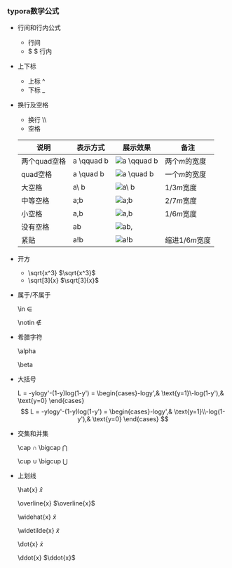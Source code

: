 ### typora数学公式

- 行间和行内公式
  - $$ $$  行间
  - $ $  行内

- 上下标
  - 上标 ^
  - 下标 _

- 换行及空格
  - 换行 \\\
  - 空格

  | 说明         | 表示方式   | 展示效果                                                     | 备注           |
  | ------------ | ---------- | ------------------------------------------------------------ | -------------- |
  | 两个quad空格 | a \qquad b | ![a \qquad b](http://upload.wikimedia.org/math/e/5/0/e505263bc9c94f673c580f3a36a7f08a.png) | 两个*m*的宽度  |
  | quad空格     | a \quad b  | ![a \quad b](http://upload.wikimedia.org/math/d/a/8/da8c1d9effa4501fd80c054e59ad917d.png) | 一个*m*的宽度  |
  | 大空格       | a\ b       | ![a\ b](http://upload.wikimedia.org/math/6/9/2/692d4bffca8e84ffb45cf9d5facf31d6.png) | 1/3*m*宽度     |
  | 中等空格     | a\;b       | ![a\;b](http://upload.wikimedia.org/math/b/5/a/b5ade5d5393fd7727bf77fa44ec8b564.png) | 2/7*m*宽度     |
  | 小空格       | a\,b       | ![a\,b](http://upload.wikimedia.org/math/7/b/e/7bea99aed60ba5e1fe8a134ab43fa85f.png) | 1/6*m*宽度     |
  | 没有空格     | ab         | ![ab\,](http://upload.wikimedia.org/math/b/6/b/b6bd9dba2ebfca24731ae6dc3913e625.png) |                |
  | 紧贴         | a\!b       | ![a\!b](http://upload.wikimedia.org/math/0/f/b/0fbcad5fadb912e8afa6d113a75c83e4.png) | 缩进1/6*m*宽度 |
  
- 开方
  - \sqrt{x^3}   $\sqrt{x^3}$
  - \sqrt[3]{x}   $\sqrt[3]{x}$

- 属于/不属于

  \in  $\in$

  \notin $\notin$

- 希腊字符

  \alpha

  \beta
  
- 大括号

  L = -ylogy'-(1-y)log(1-y') = \begin{cases}-logy',& \text{y=1}\\-log(1-y'),& \text{y=0} \end{cases}
  $$
  L = -ylogy'-(1-y)log(1-y') = \begin{cases}-logy',& \text{y=1}\\-log(1-y'),& \text{y=0} \end{cases}
  $$

- 交集和并集

   \cap $\cap$  \bigcap $\bigcap$

  \cup $\cup$  \bigcup $\bigcup$

- 上划线

   \hat{x}  $\hat{x}$

   \overline{x}  $\overline{x}$

   \widehat{x}  $\widehat{x}$

   \widetilde{x}  $\widetilde{x}$

   \dot{x}  $\dot{x}$

   \ddot{x}  $\ddot{x}$

   

